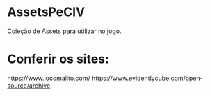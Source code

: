# AssetsPeCIV
Coleção de Assets para utilizar no jogo.

# Conferir os sites:

https://www.locomalito.com/
https://www.evidentlycube.com/open-source/archive

